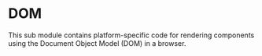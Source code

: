 # DOM
<!-- id: UI.DOM -->
<!-- typings: ../../../../dist/dom/typings/UI -->
<!-- parent: UI -->
<!-- summary: Web application (DOM) platform-specific sub module -->

This sub module contains platform-specific code for rendering components using the Document Object Model (DOM) in a browser.
